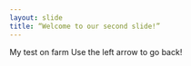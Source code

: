 ```yaml
---
layout: slide
title: “Welcome to our second slide!”
---
```

My test on farm
Use the left arrow to go back!

